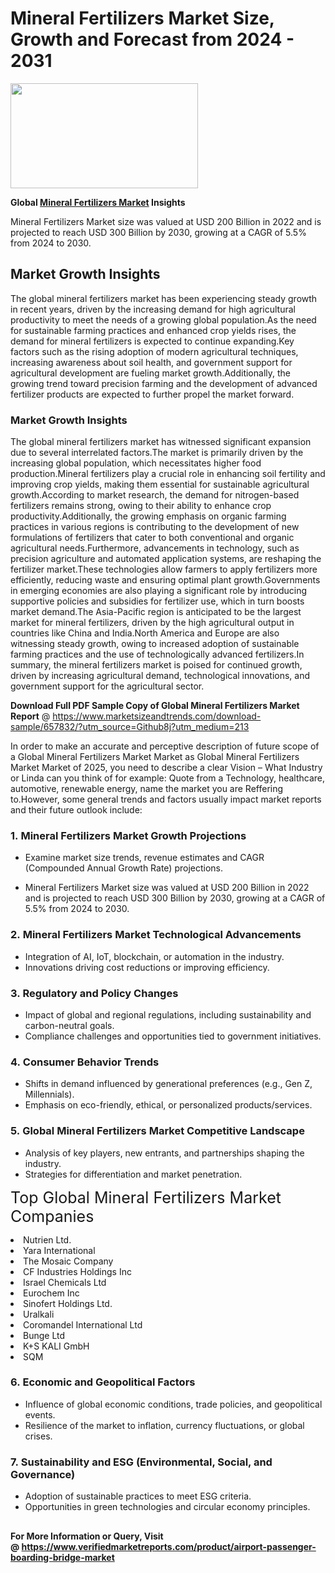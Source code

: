 <H1>Mineral Fertilizers Market Size, Growth and Forecast from 2024 - 2031</H1><img class="aligncenter size-medium wp-image-584254" src="https://thirdeyenews.in/wp-content/uploads/2024/09/Global-Market-Research-300x168.jpeg" alt="" width="300" height="168" /><p><strong>Global&nbsp;<a href="https://www.marketsizeandtrends.com/download-sample/657832/?utm_source=Github8j?utm_medium=213">Mineral Fertilizers Market</a> Insights</strong></p><p>Mineral Fertilizers Market size was valued at USD 200 Billion in 2022 and is projected to reach USD 300 Billion by 2030, growing at a CAGR of 5.5% from 2024 to 2030.</p><p><h2>Market Growth Insights</h2> The global mineral fertilizers market has been experiencing steady growth in recent years, driven by the increasing demand for high agricultural productivity to meet the needs of a growing global population.As the need for sustainable farming practices and enhanced crop yields rises, the demand for mineral fertilizers is expected to continue expanding.Key factors such as the rising adoption of modern agricultural techniques, increasing awareness about soil health, and government support for agricultural development are fueling market growth.Additionally, the growing trend toward precision farming and the development of advanced fertilizer products are expected to further propel the market forward. <h3>Market Growth Insights</h3> The global mineral fertilizers market has witnessed significant expansion due to several interrelated factors.The market is primarily driven by the increasing global population, which necessitates higher food production.Mineral fertilizers play a crucial role in enhancing soil fertility and improving crop yields, making them essential for sustainable agricultural growth.According to market research, the demand for nitrogen-based fertilizers remains strong, owing to their ability to enhance crop productivity.Additionally, the growing emphasis on organic farming practices in various regions is contributing to the development of new formulations of fertilizers that cater to both conventional and organic agricultural needs.Furthermore, advancements in technology, such as precision agriculture and automated application systems, are reshaping the fertilizer market.These technologies allow farmers to apply fertilizers more efficiently, reducing waste and ensuring optimal plant growth.Governments in emerging economies are also playing a significant role by introducing supportive policies and subsidies for fertilizer use, which in turn boosts market demand.The Asia-Pacific region is anticipated to be the largest market for mineral fertilizers, driven by the high agricultural output in countries like China and India.North America and Europe are also witnessing steady growth, owing to increased adoption of sustainable farming practices and the use of technologically advanced fertilizers.In summary, the mineral fertilizers market is poised for continued growth, driven by increasing agricultural demand, technological innovations, and government support for the agricultural sector.</p><p><span class=""><strong>Download Full PDF Sample Copy of Global Mineral Fertilizers Market Report</strong> @ <a href="https://www.marketsizeandtrends.com/download-sample/657832/?utm_source=Github8j?utm_medium=213" target="_blank">https://www.marketsizeandtrends.com/download-sample/657832/?utm_source=Github8j?utm_medium=213</a></span></p><p>In order to make an accurate and perceptive description of future scope of a Global&nbsp;Mineral Fertilizers Market Market as Global&nbsp;Mineral Fertilizers Market Market of 2025, you need to describe a clear Vision &ndash; What Industry or Linda can you think of for example: Quote from a Technology, healthcare, automotive, renewable energy, name the market you are Reffering to.However, some general trends and factors usually impact market reports and their future outlook include:</p><h3>1.&nbsp;<strong>Mineral Fertilizers Market Growth Projections</strong></h3><ul><li>Examine market size trends, revenue estimates and CAGR (Compounded Annual Growth Rate) projections.</li><li><p>Mineral Fertilizers Market size was valued at USD 200 Billion in 2022 and is projected to reach USD 300 Billion by 2030, growing at a CAGR of 5.5% from 2024 to 2030.</p></li></ul><h3>2.&nbsp;<strong>Mineral Fertilizers Market Technological Advancements</strong></h3><ul><li>Integration of AI, IoT, blockchain, or automation in the industry.</li><li>Innovations driving cost reductions or improving efficiency.</li></ul><h3>3.&nbsp;<strong>Regulatory and Policy Changes</strong></h3><ul><li>Impact of global and regional regulations, including sustainability and carbon-neutral goals.</li><li>Compliance challenges and opportunities tied to government initiatives.</li></ul><h3>4.&nbsp;<strong>Consumer Behavior Trends</strong></h3><ul><li>Shifts in demand influenced by generational preferences (e.g., Gen Z, Millennials).</li><li>Emphasis on eco-friendly, ethical, or personalized products/services.</li></ul><h3>5.&nbsp;<strong>Global Mineral Fertilizers Market Competitive Landscape</strong></h3><ul><li>Analysis of key players, new entrants, and partnerships shaping the industry.</li><li>Strategies for differentiation and market penetration.</li></ul><p data-pm-slice="1 1 []"><span style="color: inherit; font-family: inherit; font-size: 25px;">Top Global Mineral Fertilizers Market Companies</span></p><div class="" data-test-id=""><p><li>Nutrien Ltd.</li><li> Yara International</li><li> The Mosaic Company</li><li> CF Industries Holdings Inc</li><li> Israel Chemicals Ltd</li><li> Eurochem Inc</li><li> Sinofert Holdings Ltd.</li><li> Uralkali</li><li> Coromandel International Ltd</li><li> Bunge Ltd</li><li> K+S KALI GmbH</li><li> SQM</li></p></div><h3>6.&nbsp;<strong>Economic and Geopolitical Factors</strong></h3><ul><li>Influence of global economic conditions, trade policies, and geopolitical events.</li><li>Resilience of the market to inflation, currency fluctuations, or global crises.</li></ul><h3>7.&nbsp;<strong>Sustainability and ESG (Environmental, Social, and Governance)</strong></h3><ul><li>Adoption of sustainable practices to meet ESG criteria.</li><li>Opportunities in green technologies and circular economy principles.</li></ul><h2><strong style="font-size: 14px;">For More Information or Query, Visit @&nbsp;</strong><a style="background-color: #ffffff; font-size: 14px;" href="https://www.marketsizeandtrends.com/report/mineral-fertilizers-market/" target="_blank">https://www.verifiedmarketreports.com/product/airport-passenger-boarding-bridge-market</a></h2>